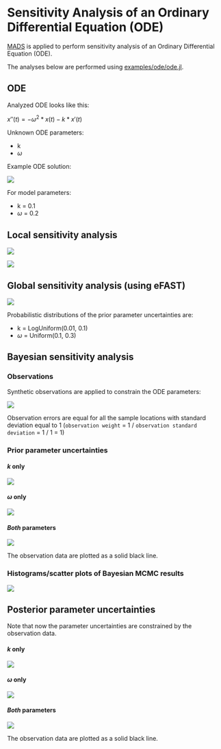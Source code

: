 # Sensitivity Analysis of an Ordinary Differential Equation (ODE)

[MADS](http://madsjulia.github.io/Mads.jl) is applied to perform sensitivity analysis of an Ordinary Differential Equation (ODE).

The analyses below are performed using [examples/ode/ode.jl](https://github.com/madsjulia/Mads.jl/blob/master/examples/ode/ode.jl).

## ODE

Analyzed ODE looks like this:

$x''(t) = -\omega^2 * x(t) - k * x'(t)$

Unknown ODE parameters:

* k
* $\omega$

Example ODE solution:

![](ode-solution.svg)

For model parameters:

* k = 0.1
* $\omega$ = 0.2

## Local sensitivity analysis

![](ode-eigenmatrix.png)

![](ode-eigenvalues.png)

## Global sensitivity analysis (using eFAST)

![](ode-efast-385.svg)

Probabilistic distributions of the prior parameter uncertainties are:

* k = LogUniform(0.01, 0.1)
* $\omega$ = Uniform(0.1, 0.3)

## Bayesian sensitivity analysis

### Observations

Synthetic observations are applied to constrain the ODE parameters:

![](ode-match.png)

Observation errors are equal for all the sample locations with standard deviation equal to 1 (`observation weight` =  1 / `observation standard deviation` = 1 / 1 = 1)

### Prior parameter uncertainties

#### *k* only

![](ode-prior-k-100-spaghetti.png)

#### *$\omega$* only

![](ode-prior-omega-100-spaghetti.png)

#### *Both* parameters

![](ode-prior-100-spaghetti.png)

The observation data are plotted as a solid black line.

### Histograms/scatter plots of Bayesian MCMC results

![](ode-bayes.png)

## Posterior parameter uncertainties

Note that now the parameter uncertainties are constrained by the observation data.

#### *k* only

![](ode-posterior-k-1000-spaghetti.png)

#### *$\omega$* only

![](ode-posterior-omega-1000-spaghetti.png)

#### *Both* parameters

![](ode-posterior-1000-spaghetti.png)

The observation data are plotted as a solid black line.